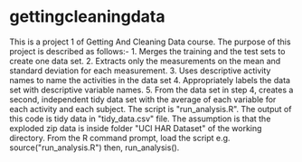 # gettingcleaningdata
This is a project 1 of Getting And Cleaning Data course. The purpose of this project is described as follows:- 1. Merges the training and the test sets to create one data set. 2. Extracts only the measurements on the mean and standard deviation for each measurement. 3. Uses descriptive activity names to name the activities in the data set 4. Appropriately labels the data set with descriptive variable names. 5. From the data set in step 4, creates a second, independent tidy data set with the average of each variable for each activity and each subject. The script is "run_analysis.R". The output of this code is tidy data in "tidy_data.csv" file.
The assumption is that the exploded zip data is inside folder "UCI HAR Dataset" of the working directory. From the R command prompt, load the script e.g. source("run_analysis.R") then, run_analysis(). 
